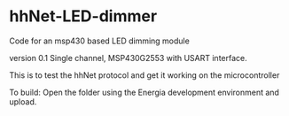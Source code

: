 hhNet-LED-dimmer
================

Code for an msp430 based LED dimming module

version 0.1
Single channel, MSP430G2553 with USART interface.

This is to test the hhNet protocol and get it working on the microcontroller

To build:
Open the folder using the Energia development environment and upload.